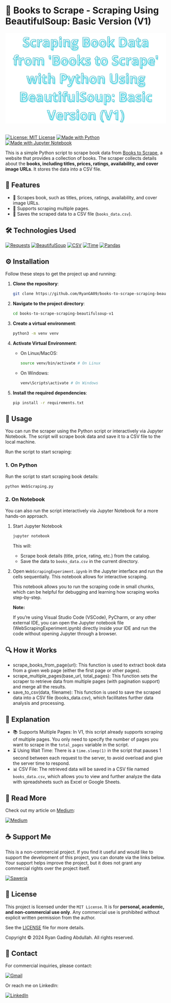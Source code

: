 # 📘 Books to Scrape - Scraping Using BeautifulSoup: Basic Version (V1)

<div align="center">
   <img src="images/titles-picture-logo.png" alt="Scraping Book Data from Books to Scrape">
</div>

</br>

[![License: MIT License](https://img.shields.io/badge/license-MIT%20License-blue?style=for-the-badge)](LICENSE) [![Made with Python](https://img.shields.io/badge/Made%20with-Python-3776AB?logo=python&style=for-the-badge)](https://www.python.org/) [![Made with Jupyter Notebook](https://img.shields.io/badge/Made%20with-Jupyter%20Notebook-orange?logo=jupyter&style=for-the-badge)](https://jupyter.org/)

This is a simple Python script to scrape book data from [Books to Scrape](https://books.toscrape.com/), a website that provides a collection of books. The scraper collects details about the **books, including titles, prices, ratings, availability, and cover image URLs**. It stores the data into a CSV file.

## 🚀 Features

- 📖 Scrapes book, such as titles, prices, ratings, availability, and cover image URLs.
- 📄 Supports scraping multiple pages.
- 💾 Saves the scraped data to a CSV file (`books_data.csv`).

## 🛠️ Technologies Used

[![Requests](https://img.shields.io/badge/Requests-HTTP%20Requests-blue?logo=requests&style=for-the-badge)](https://docs.python-requests.org/)
[![BeautifulSoup](https://img.shields.io/badge/BeautifulSoup-HTML%20Parsing-brightgreen?logo=beautifulsoup&style=for-the-badge)](https://www.crummy.com/software/BeautifulSoup/)
[![CSV](https://img.shields.io/badge/CSV-File%20Handling-lightgrey?style=for-the-badge)](https://docs.python.org/3/library/csv.html)
[![Time](https://img.shields.io/badge/Time-Request%20Delay-yellow?style=for-the-badge)](https://docs.python.org/3/library/time.html)
[![Pandas](https://img.shields.io/badge/Pandas-Data%20Preview-black?logo=pandas&style=for-the-badge)](https://pandas.pydata.org/)

## ⚙️ Installation

Follow these steps to get the project up and running:

1. **Clone the repository**:

   ```bash
   git clone https://github.com/RyanGA09/books-to-scrape-scraping-beautifulsoup-v1.git
   ```

2. **Navigate to the project directory**:

   ```bash
   cd books-to-scrape-scraping-beautifulsoup-v1
   ```

3. **Create a virtual environment**:

   ```bash
   python3 -m venv venv
   ```

4. **Activate Virtual Environment**:

   - On Linux/MacOS:

     ```bash
     source venv/bin/activate # On Linux
     ```

   - On Windows:

     ```bash
     venv\Scripts\activate # On Windows
     ```

5. **Install the required dependencies**:

   ```bash
   pip install -r requirements.txt
   ```

## 🧪 Usage

You can run the scraper using the Python script or interactively via Jupyter Notebook. The script will scrape book data and save it to a CSV file to the local machine.

Run the script to start scraping:

### 1. On Python

Run the script to start scraping book details:

```bash
python WebScraping.py
```

### 2. On Notebook

You can also run the script interactively via Jupyter Notebook for a more hands-on approach.

1. Start Jupyter Notebook

   ```bash
   jupyter notebook
   ```

   This will:

   - Scrape book details (title, price, rating, etc.) from the catalog.
   - Save the data to `books_data.csv` in the current directory.

2. Open `WebScrapingExperiment.ipynb` in the Jupyter interface and run the cells sequentially. This notebook allows for interactive scraping.

   This notebook allows you to run the scraping code in small chunks, which can be helpful for debugging and learning how scraping works step-by-step.

   **Note:**

   If you’re using Visual Studio Code (VSCode), PyCharm, or any other external IDE, you can open the Jupyter notebook file (WebScrapingExperiment.ipynb) directly inside your IDE and run the code without opening Jupyter through a browser.

## 🔍 How it Works

- scrape_books_from_page(url): This function is used to extract book data from a given web page (either the first page or other pages).
- scrape_multiple_pages(base_url, total_pages): This function sets the scraper to retrieve data from multiple pages (with pagination support) and merge all the results.
- save_to_csv(data, filename): This function is used to save the scraped data into a CSV file (books_data.csv), which facilitates further data analysis and processing.

## 📌 Explanation

- 📚 Supports Multiple Pages: In V1, this script already supports scraping of multiple pages. You only need to specify the number of pages you want to scrape in the `total_pages` variable in the script.
- ⏳ Using Wait Time: There is a `time.sleep(1)` in the script that pauses 1 second between each request to the server, to avoid overload and give the server time to respond.
- 📊 CSV File: The retrieved data will be saved in a CSV file named `books_data.csv`, which allows you to view and further analyze the data with spreadsheets such as Excel or Google Sheets.

## 📖 Read More

Check out my article on [Medium](https://medium.com/@ryangadingabdullah):

[![Medium](https://img.shields.io/badge/Medium-Article-000000?logo=medium&style=for-the-badge)](https://medium.com/@ryangadingabdullah/scraping-book-data-from-books-to-scrape-with-python-using-beautifulsoup-basic-version-v1-29eb974a2384)

## ☕ Support Me

This is a non-commercial project. If you find it useful and would like to support the development of this project, you can donate via the links below. Your support helps improve the project, but it does not grant any commercial rights over the project itself.

[![Saweria](https://img.shields.io/badge/Saweria-Support-orange?logo=saweria&style=for-the-badge)](https://saweria.co/RyanGA09)

<!-- [![PayPal](https://img.shields.io/badge/PayPal-Donate-00457C?logo=paypal&style=for-the-badge)](https://www.paypal.me/ryangading) -->

## 📜 License

This project is licensed under the `MIT License`. It is for **personal, academic, and non-commercial use only**. Any commercial use is prohibited without explicit written permission from the author.

See the [LICENSE](LICENSE) file for more details.

Copyright &copy; 2024 Ryan Gading Abdullah. All rights reserved.

## 📧 Contact

For commercial inquiries, please contact:

[![Gmail](https://img.shields.io/badge/Gmail-Contact-D14836?logo=gmail&style=for-the-badge)](mailto:ryangadinga90@gmail.com)

Or reach me on LinkedIn:

[![LinkedIn](https://img.shields.io/badge/LinkedIn-Connect-blue?logo=linkedin&style=for-the-badge)](https://www.linkedin.com/in/ryan-gading-abdullah/)
